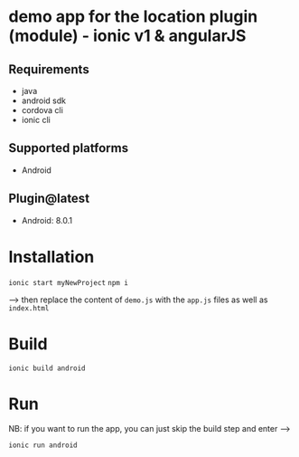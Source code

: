 # demo app for the location plugin (module) - ionic v1 & angularJS

## Requirements
- java
- android sdk
- cordova cli
- ionic cli

## Supported platforms

- Android 

## Plugin@latest

- Android: 8.0.1

# Installation

`ionic start myNewProject`
`npm i`

--> then replace the content of `demo.js` with the `app.js` files as well as `index.html`

# Build

`ionic build android`

# Run 
NB: if you want to run the app, you can just skip the build step and enter -->

`ionic run android`